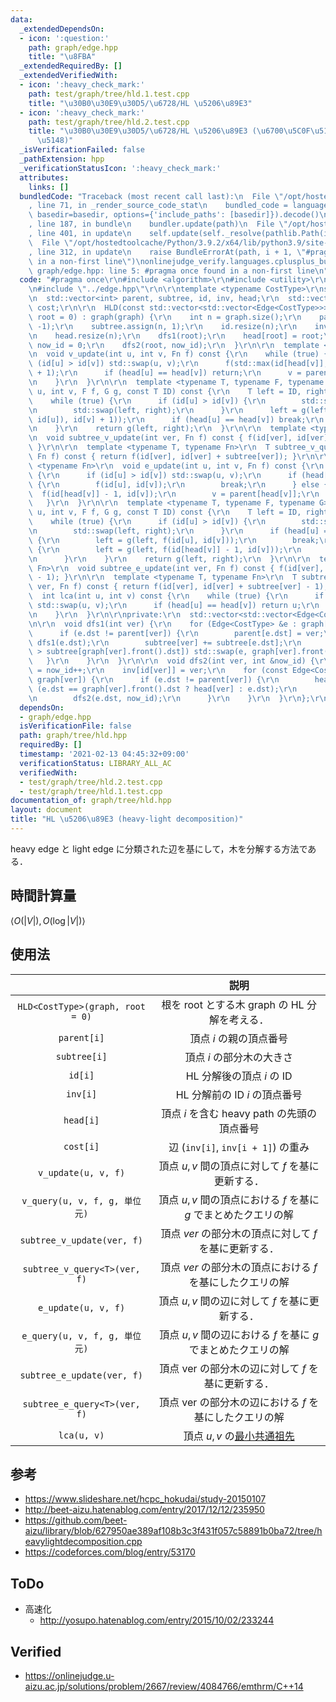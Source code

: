 ```yaml
---
data:
  _extendedDependsOn:
  - icon: ':question:'
    path: graph/edge.hpp
    title: "\u8FBA"
  _extendedRequiredBy: []
  _extendedVerifiedWith:
  - icon: ':heavy_check_mark:'
    path: test/graph/tree/hld.1.test.cpp
    title: "\u30B0\u30E9\u30D5/\u6728/HL \u5206\u89E3"
  - icon: ':heavy_check_mark:'
    path: test/graph/tree/hld.2.test.cpp
    title: "\u30B0\u30E9\u30D5/\u6728/HL \u5206\u89E3 (\u6700\u5C0F\u5171\u901A\u7956\
      \u5148)"
  _isVerificationFailed: false
  _pathExtension: hpp
  _verificationStatusIcon: ':heavy_check_mark:'
  attributes:
    links: []
  bundledCode: "Traceback (most recent call last):\n  File \"/opt/hostedtoolcache/Python/3.9.2/x64/lib/python3.9/site-packages/onlinejudge_verify/documentation/build.py\"\
    , line 71, in _render_source_code_stat\n    bundled_code = language.bundle(stat.path,\
    \ basedir=basedir, options={'include_paths': [basedir]}).decode()\n  File \"/opt/hostedtoolcache/Python/3.9.2/x64/lib/python3.9/site-packages/onlinejudge_verify/languages/cplusplus.py\"\
    , line 187, in bundle\n    bundler.update(path)\n  File \"/opt/hostedtoolcache/Python/3.9.2/x64/lib/python3.9/site-packages/onlinejudge_verify/languages/cplusplus_bundle.py\"\
    , line 401, in update\n    self.update(self._resolve(pathlib.Path(included), included_from=path))\n\
    \  File \"/opt/hostedtoolcache/Python/3.9.2/x64/lib/python3.9/site-packages/onlinejudge_verify/languages/cplusplus_bundle.py\"\
    , line 312, in update\n    raise BundleErrorAt(path, i + 1, \"#pragma once found\
    \ in a non-first line\")\nonlinejudge_verify.languages.cplusplus_bundle.BundleErrorAt:\
    \ graph/edge.hpp: line 5: #pragma once found in a non-first line\n"
  code: "#pragma once\r\n#include <algorithm>\r\n#include <utility>\r\n#include <vector>\r\
    \n#include \"../edge.hpp\"\r\n\r\ntemplate <typename CostType>\r\nstruct HLD {\r\
    \n  std::vector<int> parent, subtree, id, inv, head;\r\n  std::vector<CostType>\
    \ cost;\r\n\r\n  HLD(const std::vector<std::vector<Edge<CostType>>> &graph, int\
    \ root = 0) : graph(graph) {\r\n    int n = graph.size();\r\n    parent.assign(n,\
    \ -1);\r\n    subtree.assign(n, 1);\r\n    id.resize(n);\r\n    inv.resize(n);\r\
    \n    head.resize(n);\r\n    dfs1(root);\r\n    head[root] = root;\r\n    int\
    \ now_id = 0;\r\n    dfs2(root, now_id);\r\n  }\r\n\r\n  template <typename Fn>\r\
    \n  void v_update(int u, int v, Fn f) const {\r\n    while (true) {\r\n      if\
    \ (id[u] > id[v]) std::swap(u, v);\r\n      f(std::max(id[head[v]], id[u]), id[v]\
    \ + 1);\r\n      if (head[u] == head[v]) return;\r\n      v = parent[head[v]];\r\
    \n    }\r\n  }\r\n\r\n  template <typename T, typename F, typename G>\r\n  T v_query(int\
    \ u, int v, F f, G g, const T ID) const {\r\n    T left = ID, right = ID;\r\n\
    \    while (true) {\r\n      if (id[u] > id[v]) {\r\n        std::swap(u, v);\r\
    \n        std::swap(left, right);\r\n      }\r\n      left = g(left, f(std::max(id[head[v]],\
    \ id[u]), id[v] + 1));\r\n      if (head[u] == head[v]) break;\r\n      v = parent[head[v]];\r\
    \n    }\r\n    return g(left, right);\r\n  }\r\n\r\n  template <typename Fn>\r\
    \n  void subtree_v_update(int ver, Fn f) const { f(id[ver], id[ver] + subtree[ver]);\
    \ }\r\n\r\n  template <typename T, typename Fn>\r\n  T subtree_v_query(int ver,\
    \ Fn f) const { return f(id[ver], id[ver] + subtree[ver]); }\r\n\r\n  template\
    \ <typename Fn>\r\n  void e_update(int u, int v, Fn f) const {\r\n    while (true)\
    \ {\r\n      if (id[u] > id[v]) std::swap(u, v);\r\n      if (head[u] == head[v])\
    \ {\r\n        f(id[u], id[v]);\r\n        break;\r\n      } else {\r\n      \
    \  f(id[head[v]] - 1, id[v]);\r\n        v = parent[head[v]];\r\n      }\r\n \
    \   }\r\n  }\r\n\r\n  template <typename T, typename F, typename G>\r\n  T e_query(int\
    \ u, int v, F f, G g, const T ID) const {\r\n    T left = ID, right = ID;\r\n\
    \    while (true) {\r\n      if (id[u] > id[v]) {\r\n        std::swap(u, v);\r\
    \n        std::swap(left, right);\r\n      }\r\n      if (head[u] == head[v])\
    \ {\r\n        left = g(left, f(id[u], id[v]));\r\n        break;\r\n      } else\
    \ {\r\n        left = g(left, f(id[head[v]] - 1, id[v]));\r\n        v = parent[head[v]];\r\
    \n      }\r\n    }\r\n    return g(left, right);\r\n  }\r\n\r\n  template <typename\
    \ Fn>\r\n  void subtree_e_update(int ver, Fn f) const { f(id[ver], id[ver] + subtree[ver]\
    \ - 1); }\r\n\r\n  template <typename T, typename Fn>\r\n  T subtree_e_query(int\
    \ ver, Fn f) const { return f(id[ver], id[ver] + subtree[ver] - 1); }\r\n\r\n\
    \  int lca(int u, int v) const {\r\n    while (true) {\r\n      if (id[u] > id[v])\
    \ std::swap(u, v);\r\n      if (head[u] == head[v]) return u;\r\n      v = parent[head[v]];\r\
    \n    }\r\n  }\r\n\r\nprivate:\r\n  std::vector<std::vector<Edge<CostType>>> graph;\r\
    \n\r\n  void dfs1(int ver) {\r\n    for (Edge<CostType> &e : graph[ver]) {\r\n\
    \      if (e.dst != parent[ver]) {\r\n        parent[e.dst] = ver;\r\n       \
    \ dfs1(e.dst);\r\n        subtree[ver] += subtree[e.dst];\r\n        if (subtree[e.dst]\
    \ > subtree[graph[ver].front().dst]) std::swap(e, graph[ver].front());\r\n   \
    \   }\r\n    }\r\n  }\r\n\r\n  void dfs2(int ver, int &now_id) {\r\n    id[ver]\
    \ = now_id++;\r\n    inv[id[ver]] = ver;\r\n    for (const Edge<CostType> &e :\
    \ graph[ver]) {\r\n      if (e.dst != parent[ver]) {\r\n        head[e.dst] =\
    \ (e.dst == graph[ver].front().dst ? head[ver] : e.dst);\r\n        cost.emplace_back(e.cost);\r\
    \n        dfs2(e.dst, now_id);\r\n      }\r\n    }\r\n  }\r\n};\r\n"
  dependsOn:
  - graph/edge.hpp
  isVerificationFile: false
  path: graph/tree/hld.hpp
  requiredBy: []
  timestamp: '2021-02-13 04:45:32+09:00'
  verificationStatus: LIBRARY_ALL_AC
  verifiedWith:
  - test/graph/tree/hld.2.test.cpp
  - test/graph/tree/hld.1.test.cpp
documentation_of: graph/tree/hld.hpp
layout: document
title: "HL \u5206\u89E3 (heavy-light decomposition)"
---
```


heavy edge と light edge に分類された辺を基にして，木を分解する方法である．


## 時間計算量

$\langle O(\lvert V \rvert), O(\log{\lvert V \rvert}) \rangle$


## 使用法

||説明|
|:--:|:--:|
|`HLD<CostType>(graph, root = 0)`|根を $\mathrm{root}$ とする木 $\mathrm{graph}$ の HL 分解を考える．|
|`parent[i]`|頂点 $i$ の親の頂点番号|
|`subtree[i]`|頂点 $i$ の部分木の大きさ|
|`id[i]`|HL 分解後の頂点 $i$ の ID|
|`inv[i]`|HL 分解前の ID $i$ の頂点番号|
|`head[i]`|頂点 $i$ を含む heavy path の先頭の頂点番号|
|`cost[i]`|辺 (`inv[i]`, `inv[i + 1]`) の重み|
|`v_update(u, v, f)`|頂点 $u, v$ 間の頂点に対して $f$ を基に更新する．|
|`v_query(u, v, f, g, 単位元)`|頂点 $u, v$ 間の頂点における $f$ を基に $g$ でまとめたクエリの解|
|`subtree_v_update(ver, f)`|頂点 $ver$ の部分木の頂点に対して $f$ を基に更新する．|
|`subtree_v_query<T>(ver, f)`|頂点 $ver$ の部分木の頂点における $f$ を基にしたクエリの解|
|`e_update(u, v, f)`|頂点 $u, v$ 間の辺に対して $f$ を基に更新する．|
|`e_query(u, v, f, g, 単位元)`|頂点 $u, v$ 間の辺における $f$ を基に $g$ でまとめたクエリの解|
|`subtree_e_update(ver, f)`|頂点 $\mathrm{ver}$ の部分木の辺に対して $f$ を基に更新する．|
|`subtree_e_query<T>(ver, f)`|頂点 $\mathrm{ver}$ の部分木の辺における $f$ を基にしたクエリの解|
|`lca(u, v)`|頂点 $u, v$ の[最小共通祖先](lca.md)|


## 参考

- https://www.slideshare.net/hcpc_hokudai/study-20150107
- http://beet-aizu.hatenablog.com/entry/2017/12/12/235950
- https://github.com/beet-aizu/library/blob/627950ae389af108b3c3f431f057c58891b0ba72/tree/heavylightdecomposition.cpp
- https://codeforces.com/blog/entry/53170


## ToDo

- 高速化
  - http://yosupo.hatenablog.com/entry/2015/10/02/233244


## Verified

- https://onlinejudge.u-aizu.ac.jp/solutions/problem/2667/review/4084766/emthrm/C++14
